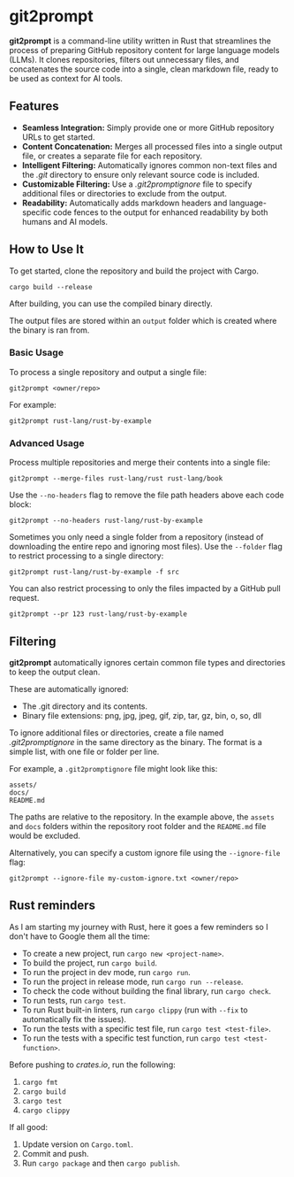 # **git2prompt**

**git2prompt** is a command-line utility written in Rust that streamlines the process of preparing GitHub repository content for large language models (LLMs). It clones repositories, filters out unnecessary files, and concatenates the source code into a single, clean markdown file, ready to be used as context for AI tools.

## **Features**

- **Seamless Integration:** Simply provide one or more GitHub repository URLs to get started.  
- **Content Concatenation:** Merges all processed files into a single output file, or creates a separate file for each repository.  
- **Intelligent Filtering:** Automatically ignores common non-text files and the *.git* directory to ensure only relevant source code is included.  
- **Customizable Filtering:** Use a *.git2promptignore* file to specify additional files or directories to exclude from the output.  
- **Readability:** Automatically adds markdown headers and language-specific code fences to the output for enhanced readability by both humans and AI models.

## **How to Use It**

To get started, clone the repository and build the project with Cargo.

`cargo build --release`

After building, you can use the compiled binary directly.

The output files are stored within an `output` folder which is created where the binary is ran from.

### **Basic Usage**

To process a single repository and output a single file:

`git2prompt <owner/repo>`

For example:

`git2prompt rust-lang/rust-by-example`

### **Advanced Usage**

Process multiple repositories and merge their contents into a single file:

`git2prompt --merge-files rust-lang/rust rust-lang/book`

Use the `--no-headers` flag to remove the file path headers above each code block:

`git2prompt --no-headers rust-lang/rust-by-example`

Sometimes you only need a single folder from a repository (instead of downloading the entire repo and ignoring most files). Use the `--folder` flag to restrict processing to a single directory:

`git2prompt rust-lang/rust-by-example -f src`

You can also restrict processing to only the files impacted by a GitHub pull request.  

`git2prompt --pr 123 rust-lang/rust-by-example`

## **Filtering**

**git2prompt** automatically ignores certain common file types and directories to keep the output clean.

These are automatically ignored:

- The .git directory and its contents.  
- Binary file extensions: png, jpg, jpeg, gif, zip, tar, gz, bin, o, so, dll

To ignore additional files or directories, create a file named *.git2promptignore* in the same directory as the binary. The format is a simple list, with one file or folder per line.

For example, a `.git2promptignore` file might look like this:

```
assets/
docs/  
README.md
```

The paths are relative to the repository. In the example above, the `assets` and `docs` folders within the repository root folder and the `README.md` file would be excluded.

Alternatively, you can specify a custom ignore file using the `--ignore-file` flag:

`git2prompt --ignore-file my-custom-ignore.txt <owner/repo>`

## Rust reminders

As I am starting my journey with Rust, here it goes a few reminders so I don't have to Google them all the time:

- To create a new project, run `cargo new <project-name>`.
- To build the project, run `cargo build`.
- To run the project in dev mode, run `cargo run`.
- To run the project in release mode, run `cargo run --release`.
- To check the code without building the final library, run `cargo check`.
- To run tests, run `cargo test`.
- To run Rust built-in linters, run `cargo clippy` (run with `--fix` to automatically fix the issues).
- To run the tests with a specific test file, run `cargo test <test-file>`.
- To run the tests with a specific test function, run `cargo test <test-function>`.

Before pushing to *crates.io*, run the following:

1. `cargo fmt`
2. `cargo build`
3. `cargo test`
4. `cargo clippy`

If all good:

1. Update version on `Cargo.toml`.
2. Commit and push.
3. Run `cargo package` and then `cargo publish`.
